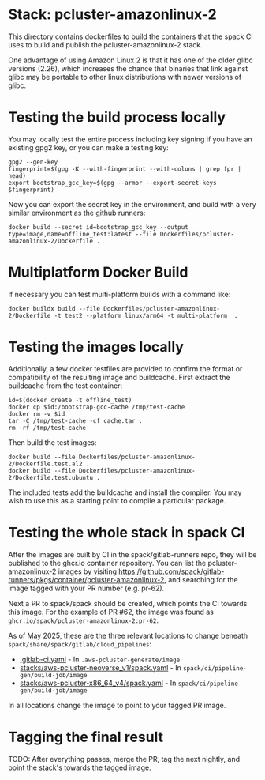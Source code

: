 # Stack: pcluster-amazonlinux-2

This directory contains dockerfiles to build the containers that the spack CI
uses to build and publish the pcluster-amazonlinux-2 stack.

One advantage of using Amazon Linux 2 is that it has one of the older glibc
versions (2.26), which increases the chance that binaries that link against
glibc may be portable to other linux distributions with newer versions of glibc.

# Testing the build process locally

You may locally test the entire process including key signing if you have an
existing gpg2 key, or you can make a testing key:

```
gpg2 --gen-key
fingerprint=$(gpg -K --with-fingerprint --with-colons | grep fpr | head)
export bootstrap_gcc_key=$(gpg --armor --export-secret-keys $fingerprint)
```

Now you can export the secret key in the environment, and build with a very
similar environment as the github runners:

```
docker build --secret id=bootstrap_gcc_key --output type=image,name=offline_test:latest --file Dockerfiles/pcluster-amazonlinux-2/Dockerfile .
```

# Multiplatform Docker Build

If necessary you can test multi-platform builds with a command like:

```
docker buildx build --file Dockerfiles/pcluster-amazonlinux-2/Dockerfile -t test2 --platform linux/arm64 -t multi-platform  .
```

# Testing the images locally

Additionally, a few docker testfiles are provided to confirm the format or
compatibility of the resulting image and buildcache.  First extract the
buildcache from the test container:

```
id=$(docker create -t offline_test)
docker cp $id:/bootstrap-gcc-cache /tmp/test-cache
docker rm -v $id
tar -C /tmp/test-cache -cf cache.tar .
rm -rf /tmp/test-cache
```
Then build the test images:
```
docker build --file Dockerfiles/pcluster-amazonlinux-2/Dockerfile.test.al2 .
docker build --file Dockerfiles/pcluster-amazonlinux-2/Dockerfile.test.ubuntu .
```

The included tests add the buildcache and install the compiler.  You may wish to
use this as a starting point to compile a particular package.

# Testing the whole stack in spack CI

After the images are built by CI in the spack/gitlab-runners repo, they will be
published to the ghcr.io container repository.  You can list the
pcluster-amazonlinux-2 images by visiting
https://github.com/spack/gitlab-runners/pkgs/container/pcluster-amazonlinux-2,
and searching for the image tagged with your PR number (e.g. pr-62).

Next a PR to spack/spack should be created, which points the CI towards this
image.  For the example of PR #62, the image was found as
`ghcr.io/spack/pcluster-amazonlinux-2:pr-62`.

As of May 2025, these are the three relevant locations to change beneath `spack/share/spack/gitlab/cloud_pipelines`:

 - [.gitlab-ci.yaml](https://github.com/spack/spack/blob/c7e6018acfbb82972e78de68f81ae400b26048c2/share/spack/gitlab/cloud_pipelines/.gitlab-ci.yml#L731) - In `.aws-pcluster-generate/image`
 - [stacks/aws-pcluster-neoverse_v1/spack.yaml](https://github.com/spack/spack/blob/c7e6018acfbb82972e78de68f81ae400b26048c2/share/spack/gitlab/cloud_pipelines/stacks/aws-pcluster-neoverse_v1/spack.yaml#L20) - In `spack/ci/pipeline-gen/build-job/image`
 - [stacks/aws-pcluster-x86_64_v4/spack.yaml](https://github.com/spack/spack/blob/c7e6018acfbb82972e78de68f81ae400b26048c2/share/spack/gitlab/cloud_pipelines/stacks/aws-pcluster-x86_64_v4/spack.yaml#L25) - In `spack/ci/pipeline-gen/build-job/image`

In all locations change the image to point to your tagged PR image.

# Tagging the final result

TODO: After everything passes, merge the PR, tag the next nightly, and point the stack's towards the tagged image.